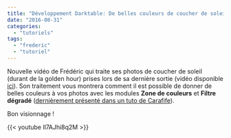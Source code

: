 ```yaml
---
title: "Développement Darktable: De belles couleurs de coucher de soleil"
date: "2016-08-31"
categories: 
  - "tutoriels"
tags: 
  - "frederic"
  - "tutoriel"
---
```


Nouvelle vidéo de Frédéric qui traite ses photos de coucher de soleil (durant de la golden hour) prises lors de sa dernière sortie (vidéo disponible [ici](https://www.youtube.com/watch?v=2gyxSIqSI98)). Son traitement vous montrera comment il est possible de donner de belles couleurs à vos photos avec les modules **Zone de couleurs** et **Filtre dégradé** ([dernièrement présenté dans un tuto de Carafife](https://darktable.fr/2016/08/le-module-filtre-degrade/)).

Bon visionnage !

{{< youtube Il7AJhi8q2M >}}
